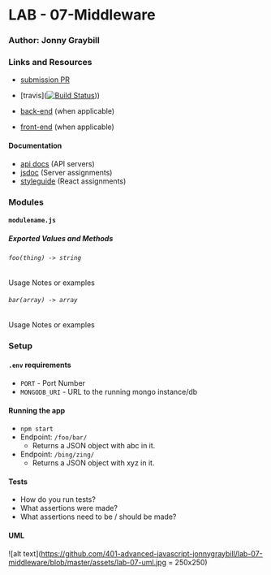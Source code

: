 # LAB - 07-Middleware

### Author: Jonny Graybill

### Links and Resources
* [submission PR](https://github.com/401-advanced-javascript-jonnygraybill/lab-07-middleware/pull/2) 

* [travis]([![Build Status](https://www.travis-ci.com/401-advanced-javascript-jonnygraybill/lab-07-middleware.svg?branch=master)](https://www.travis-ci.com/401-advanced-javascript-jonnygraybill/lab-07-middleware)))

* [back-end](http://xyz.com) (when applicable)
* [front-end](http://xyz.com) (when applicable)

#### Documentation
* [api docs](http://xyz.com) (API servers)
* [jsdoc](http://xyz.com) (Server assignments)
* [styleguide](http://xyz.com) (React assignments)

### Modules
#### `modulename.js`
##### Exported Values and Methods

###### `foo(thing) -> string`
Usage Notes or examples

###### `bar(array) -> array`
Usage Notes or examples

### Setup
#### `.env` requirements
* `PORT` - Port Number
* `MONGODB_URI` - URL to the running mongo instance/db

#### Running the app
* `npm start`
* Endpoint: `/foo/bar/`
  * Returns a JSON object with abc in it.
* Endpoint: `/bing/zing/`
  * Returns a JSON object with xyz in it.
  
#### Tests
* How do you run tests?
* What assertions were made?
* What assertions need to be / should be made?

#### UML
![alt text](https://github.com/401-advanced-javascript-jonnygraybill/lab-07-middleware/blob/master/assets/lab-07-uml.jpg  = 250x250)
